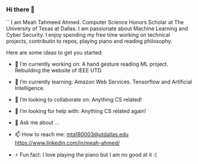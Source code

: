 ### Hi there 👋
``
I am Meah Tahmeed Ahmed. Computer Science Honors Scholar at The University of Texas at Dallas. I am passionate about Machine Learning and Cyber Security.
I enjoy spending my free time working on technical projects, contributin to repos, playing piano and reading philosophy.

Here are some ideas to get you started:

- 🔭 I’m currently working on:
        A hand gesture reading ML project.
        Rebuilding the website of IEEE UTD.
        
- 🌱 I’m currently learning:
        Amazon Web Services.
        Tensorflow and Artificial Intelligence.
        
- 👯 I’m looking to collaborate on:
        Anything CS related!
        
- 🤔 I’m looking for help with:
        Anything CS related again!
        
- 💬 Ask me about ...
- 📫 How to reach me:
        mta180003@utdallas.edu
        https://www.linkedin.com/in/meah-ahmed/
        
- ⚡ Fun fact:
        I love playing the piano but I am no good at it :(
